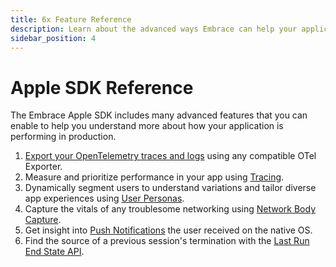 ```yaml
---
title: 6x Feature Reference
description: Learn about the advanced ways Embrace can help your application
sidebar_position: 4
---
```


# Apple SDK Reference

The Embrace Apple SDK includes many advanced features that you can enable to help you understand more about how your application is performing in production.

1. [Export your OpenTelemetry traces and logs](/ios/open-source/features/otel-exporter.md) using any compatible OTel Exporter.
1. Measure and prioritize performance in your app using [ Tracing](/ios/open-source/features/traces.md).
1. Dynamically segment users to understand variations and tailor diverse app experiences using [User Personas](/ios/open-source/features/metadata-personas.md).
1. Capture the vitals of any troublesome networking using [Network Body Capture](/ios/open-source/features/network-body-capture.md).
1. Get insight into [Push Notifications](/ios/open-source/features/push-notifications.md) the user received on the native OS.
1. Find the source of a previous session's termination with the [Last Run End State API](/ios/open-source/features/last-run-end-state.md).